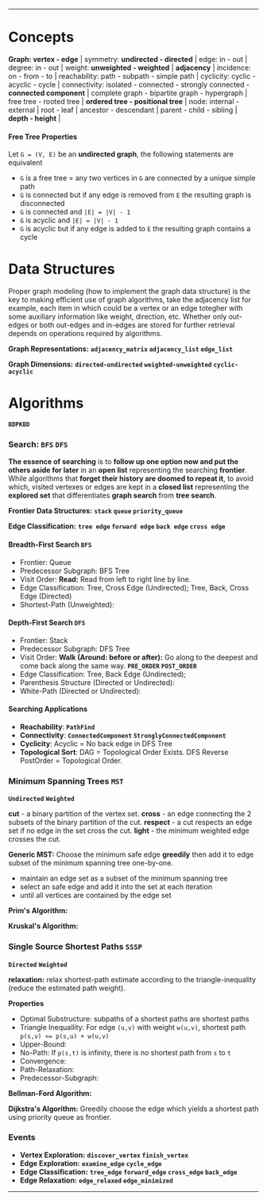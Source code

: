 ***

Concepts
========
**Graph: vertex - edge** |
symmetry: **undirected - directed** |
edge: in - out |
degree: in - out |
weight: **unweighted - weighted** |
**adjacency** |
incidence: on - from - to |
reachability: path - subpath - simple path |
cyclicity: cyclic - acyclic - cycle |
connectivity: isolated - connected - strongly connected - **connected component** |
complete graph - bipartite graph - hypergraph |
free tree - rooted tree |
**ordered tree - positional tree** |
node: internal - external |
root - leaf |
ancestor - descendant | 
parent - child - sibling |
**depth - height** |

#### Free Tree Properties
Let `G = (V, E)` be an **undirected graph**, the following statements are equivalent

* `G` is a free tree = any two vertices in `G` are connected by a unique simple path
* `G` is connected but if any edge is removed from `E` the resulting graph is disconnected
* `G` is connected and `|E| = |V| - 1`
* `G` is acyclic and `|E| = |V| - 1`
* `G` is acyclic but if any edge is added to `E` the resulting graph contains a cycle


Data Structures
===============
Proper graph modeling (how to implement the graph data structure) is the key to making efficient use of graph algorithms, take the adjacency list for example, each item in which could be a vertex or an edge totegher with some auxiliary information like weight, direction, etc. Whether only out-edges or both out-edges and in-edges are stored for further retrieval depends on operations required by algorithms.

**Graph Representations:** 
**`adjacency_matrix` `adjacency_list` `edge_list`**

**Graph Dimensions:** 
**`directed-undirected` `weighted-unweighted` `cyclic-acyclic`**


Algorithms
==========
**`BDPKBD`**

### Search: `BFS` `DFS`
**The essence of searching** 
is to **follow up one option now and put the others aside for later** in an **open list** representing the searching **frontier**. While algorithms that **forget their history are doomed to repeat it**, to avoid which, visited vertexes or edges are kept in a **closed list** representing the **explored set** that differentiates **graph search** from **tree search**.

**Frontier Data Structures:**
**`stack` `queue` `priority_queue`**

**Edge Classification:**
**`tree edge` `forward edge` `back edge` `cross edge`**

#### Breadth-First Search `BFS`
* Frontier: Queue
* Predecessor Subgraph: BFS Tree
* Visit Order: **Read:** Read from left to right line by line.
* Edge Classification: Tree, Cross Edge (Undirected); Tree, Back, Cross Edge (Directed)
* Shortest-Path (Unweighted):

#### Depth-First Search `DFS`
* Frontier: Stack
* Predecessor Subgraph: DFS Tree
* Visit Order: **Walk (Around: before or after):** Go along to the deepest and come back along the same way. **`PRE_ORDER` `POST_ORDER`**
* Edge Classification: Tree, Back Edge (Undirected);
* Parenthesis Structure (Directed or Undirected):
* White-Path (Directed or Undirected):

#### Searching Applications
* **Reachability**: **`PathFind`**
* **Connectivity**: **`ConnectedComponent` `StronglyConnectedComponent`**
* **Cyclicity**: Acyclic = No back edge in DFS Tree
* **Topological Sort**: DAG = Topological Order Exists. DFS Reverse PostOrder = Topological Order.


### Minimum Spanning Trees `MST`
**`Undirected`**
**`Weighted`**

**cut** - a binary partition of the vertex set.
**cross** - an edge connecting the 2 subsets of the binary partition of the cut.
**respect** - a cut respects an edge set if no edge in the set cross the cut.
**light** - the minimum weighted edge crosses the cut.

**Generic MST:** 
Choose the minimum safe edge **greedily** then add it to edge subset of the minimum spanning tree one-by-one.

* maintain an edge set as a subset of the minimum spanning tree
* select an safe edge and add it into the set at each iteration
* until all vertices are contained by the edge set


**Prim's Algorithm:**

**Kruskal's Algorithm:**



### Single Source Shortest Paths `SSSP`
**`Directed`** **`Weighted`**

**relaxation:** relax shortest-path estimate according to the triangle-inequality (reduce the estimated path weight).

**Properties**

* Optimal Substructure: subpaths of a shortest paths are shortest paths
* Triangle Inequallity: For edge `(u,v)` with weight `w(u,v)`, shortest path `p(s,v) <= p(s,u) + w(u,v)`
* Upper-Bound:
* No-Path: If `p(s,t)` is infinity, there is no shortest path from `s` to `t`
* Convergence:
* Path-Relaxation:
* Predecessor-Subgraph:

**Bellman-Ford Algorithm:** 

**Dijkstra's Algorithm:** Greedily choose the edge which yields a shortest path using priority queue as frontier.


### Events
* **Vertex Exploration:** **`discover_vertex` `finish_vertex`**
* **Edge Exploration:** **`examine_edge` `cycle_edge`**
* **Edge Classification:** **`tree_edge` `forward_edge` `cross_edge` `back_edge`**
* **Edge Relaxation:** **`edge_relaxed` `edge_minimized`**

***
